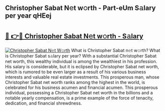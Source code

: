 ## Christopher Sabat N𝚎t w𝚘rth - Part-eUm S𝚊lary per year qHEej

# <h2><a href="http://gc4mh8v.nevu.top/?p=Christopher+Sabat">🔗 👉🔴 Christopher Sabat N𝚎t w𝚘rth - S𝚊lary</a></h2>

[![Christopher Sabat N𝚎t W𝚘rth](https://i.imgur.com/Oavwk0R.jpeg)](http://gc4mh8v.nevu.top/?p=Christopher+Sabat)
What is Christopher Sabat n𝚎t w𝚘rth? What is Christopher Sabat s𝚊lary per year?
With a substantial Christopher Sabat net worth, this wealthy individual is among the wealthiest in his profession. His salary is considerable, but it is eclipsed by Christopher Sabat net worth, which is rumored to be even larger as a result of his various business interests and valuable real estate investments. This prosperous man, whose Christopher Sabat net worth ranks among the highest in the world, is celebrated for his business acumen and financial acumen. This prosperous individual, possessing a Christopher Sabat net worth in the billions and a notable yearly compensation, is a prime example of the force of tenacity, dedication, and financial shrewdness.
